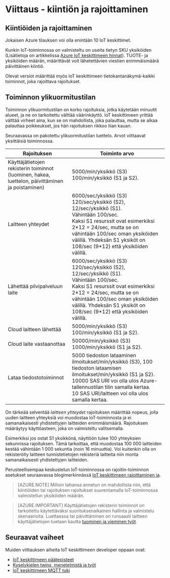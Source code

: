 <properties
 pageTitle="Kehittäjän guide - kiintiön ja rajoitusten | Microsoft Azure"
 description="Azure IoT keskittimeen developer guide - kiintiön, jotka koskevat IoT keskittimeen ja rajoittava toiminta kuvaus"
 services="iot-hub"
 documentationCenter=".net"
 authors="dominicbetts"
 manager="timlt"
 editor=""/>

<tags
 ms.service="iot-hub"
 ms.devlang="multiple"
 ms.topic="article"
 ms.tgt_pltfrm="na"
 ms.workload="na"
 ms.date="09/30/2016" 
 ms.author="dobett"/>

# <a name="reference---quotas-and-throttling"></a>Viittaus - kiintiön ja rajoittaminen

## <a name="quotas-and-throttling"></a>Kiintiöiden ja rajoittaminen

Jokaisen Azure tilauksen voi olla enintään 10 IoT keskittimet.

Kunkin IoT-toiminnossa on valmisteltu on useita tietyn SKU yksiköiden (Lisätietoja on artikkelissa [Azure IoT keskittimeen hinnat][lnk-pricing]). TUOTE- ja yksiköiden määrän, määrittävät voit lähetettävien viestien enimmäismäärä päivittäinen kiintiö.

Olevat versiot määrittää myös IoT keskittimeen tietokantanäkymä-kaikki toiminnot, joka rajoittava rajoitukset.

## <a name="operation-throttles"></a>Toiminnon ylikuormitustilan

Toiminnon ylikuormitustilan on korko rajoituksia, jotka käytetään minuutit alueet, ja ne on tarkoitettu välttää väärinkäyttö. IoT keskittimeen yrittää välttää virheet aina, kun se on mahdollista, joka palauttaa, mutta se alkaa palauttaa poikkeukset, jos hän rajoituksen rikkoo liian kauan.

Seuraavassa on pakotettu ylikuormitustilan luettelo. Arvot viittaavat yksittäisiä toiminnossa.

| Rajoituksen | Toiminto arvo |
| -------- | ------------- |
| Käyttäjätietojen rekisterin toiminnot (luominen, hakea, luettelon, päivittäminen ja poistaminen) | 5000/min/yksikkö (S3) <br/> 100/min/yksikkö (S1 ja S2). |
| Laitteen yhteydet | 6000/sec/yksikkö (S3) 120/sec/yksikkö (S2), 12/sec/yksikkö (S1). <br/>Vähintään 100/sec. <br/> Kaksi S1 resurssit ovat esimerkiksi 2\*12 = 24/sec, mutta se on vähintään 100/sec oman yksiköiden välillä. Yhdeksän S1 yksiköt on 108/sec (9\*12) että yksiköiden välillä. |
| Lähettää pilvipalveluun laite | 6000/sec/yksikkö (S3) 120/sec/yksikkö (S2), 12/sec/yksikkö (S1). <br/>Vähintään 100/sec. <br/> Kaksi S1 resurssit ovat esimerkiksi 2\*12 = 24/sec, mutta se on vähintään 100/sec oman yksiköiden välillä. Yhdeksän S1 yksiköt on 108/sec (9\*12) että yksiköiden välillä. |
| Cloud laitteen lähettää | 5000/min/yksikkö (S3) 100/min/yksikkö (S1 ja S2). |
| Cloud laite vastaanottaa | 50000/min/yksikkö (S3) 1000/min/yksikkö (S1 ja S2). |
| Lataa tiedostotoiminnot | 5000 tiedoston lataaminen ilmoitukset/min/yksikkö (S3), 100 tiedoston lataamisen ilmoitukset/min/yksikkö (S1 ja S2). <br/> 10000 SAS URI voi olla ulos Azure-tallennustilan tilin samalla kertaa.<br/> 10 SAS URI/laitteen voi olla ulos samalla kertaa. | 

On tärkeää selventää *laitteen yhteydet* rajoituksen määrittää nopeus, jolla uuden laitteen yhteyksiä voi muodostaa IoT-toiminnosta ja ei samanaikaisesti yhdistettyjen laitteiden enimmäismäärä. Rajoituksen määräytyy käyttöasteen, joka on valmisteltu valitsemalla.

Esimerkiksi jos ostat S1 yksikkönä, näyttöön tulee 100 yhteyksien sekunnissa rajoituksen. Tämä tarkoittaa, että muodostaa 100 000 laitteiden kestää vähintään 1 000 sekuntia (noin 16 minuuttia). Voi kuitenkin olla on rekisteröity laitteen tunnistetietojen rekisteriä laitteita niin monta samanaikaisesti yhdistettyjen laitteiden.

Perusteellisempaa keskustelun IoT-toiminnossa on rajoitin-toiminnon asetukset seuraavassa blogimerkinnässä [IoT keskittimeen rajoittaminen ja][lnk-throttle-blog].

>[AZURE.NOTE] Milloin tahansa annetun on mahdollista niin, että kiintiöiden tai rajoituksen rajoitukset suurentamalla IoT-toiminnossa valmistellun yksiköiden määrän.

>[AZURE.IMPORTANT] Käyttäjätietojen rekisterin toiminnot on tarkoitettu käytettäväksi suorituksenaikainen hallinta ja valmistelu skenaarioita. Luettaessa tai päivittäminen on runsaasti laitteen käyttäjätietojen tuetaan kautta [tuominen ja vieminen työt][lnk-importexport].

## <a name="next-steps"></a>Seuraavat vaiheet

Muiden viittauksen aiheita IoT keskittimeen developer oppaan ovat:

- [IoT keskittimeen päätepisteet][lnk-devguide-endpoints]
- [Kyselykielen twins, menetelmistä ja työt][lnk-devguide-query]
- [IoT keskittimeen MQTT tuki][lnk-devguide-mqtt]

[lnk-pricing]: https://azure.microsoft.com/pricing/details/iot-hub
[lnk-throttle-blog]: https://azure.microsoft.com/blog/iot-hub-throttling-and-you/
[lnk-importexport]: iot-hub-devguide-identity-registry.md#import-and-export-device-identities

[lnk-devguide-endpoints]: iot-hub-devguide-endpoints.md
[lnk-devguide-query]: iot-hub-devguide-query-language.md
[lnk-devguide-mqtt]: iot-hub-mqtt-support.md